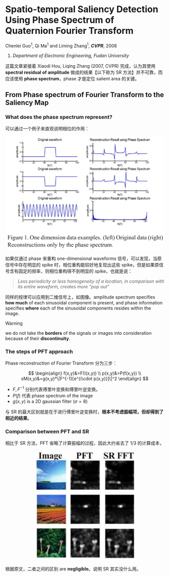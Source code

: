 # Spatio-temporal Saliency Detection Using Phase Spectrum of Quaternion Fourier Transform

Chenlei Guo<sup>1</sup>, Qi Ma<sup>1</sup> and Liming Zhang<sup>1</sup>, ***CVPR***, 2008

1. *Department of Electronic Engineering, Fudan University*

这篇文章紧接着 Xiaodi Hou, Liqing Zhang (2007, CVPR) 完成，认为其使用 **spectral residual of amplitude** 做成的结果【以下称为 SR 方法】并不可靠，而应该使用 **phase spectrum**，phase 才是定位 salient area 的关键。

## From Phase spectrum of Fourier Transform to the Saliency Map

### What does the phase spectrum represent?

可以通过一个例子来直观说明相位的作用：

<div align='center'>

![](image/20231229PP1.png)
</div>

如果仅通过 phase 来重构 one-dimensional waveforms 信号，可以发现，当原信号中存在明显的 spike 时，相位重构能较好地复现出这些 spike，但是如果原信号含有固定的频率，则相位重构得不到明显的 spike，也就是说：

> *Less periodicity or less homogeneity of a location, in comparison with its entire waveform, creates more ”pop out”*

同样的规律可以应用到二维信号上，如图像。amplitude spectrum specifies **how much** of each sinusoidal component is present, and phase information specifies **where** each of the sinusoidal components resides within the image.

> [!WARNING]
> we do not take the **borders** of the signals or images into consideration because of their **discontinuity**.


### The steps of PFT approach

Phase reconstruction of Fourier Transform 分为三步：

$$
\begin{align}
f(x,y)&=F(I(x,y)) \\
p(x,y)&=P(f(x,y)) \\
sM(x,y)&=g(x,y)*\|F^{-1}[e^{i\cdot p(x,y)}]\|^2
\end{align}
$$

- $F, F^{-1}$ 分别代表傅里叶变换和傅里叶逆变换。
- $P(f)$ 代表 phase spectrum of the image
- $g(x,y)$ is a 2D gaussian filter ($\sigma = 8$)

与 SR 的最大区别就是在于进行傅里叶逆变换时，**根本不考虑振幅项，但却得到了相近的结果**。

### Comparison between PFT and SR

相比于 SR 方法，PFT 省略了计算振幅的过程，因此大约省去了 $1/3$ 的计算成本，

<div align='center'>

![](image/20240104PP1.png)
</div>

根据原文，二者之间的区别 are **negligible**。说明 SR 其实没什么用。

